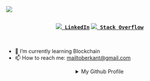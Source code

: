 <!-- <img align="right" src="https://visitor-badge.laobi.icu/badge?page_id=berkantsoytas.berkantsoytas"> -->

  <h1>
    <a href="https://git.io/typing-svg">
      <!--<img src="https://readme-typing-svg.herokuapp.com/?lines=Hello,+There!+👋;I'm+Berkant....;A+developer+from+World;&center=true&size=30">-->
      <img src="https://readme-typing-svg.herokuapp.com/?lines=Hello,+There!+👋;I'm+Berkant....;A+developer+from+Earth;&center=true&size=30">
    </a>
  </h1>
  
  <h3 align="center">
    <code><a href="https://www.linkedin.com/in/berkantsoytas" title="LinkedIn Profile"><img width="22" src="https://raw.githubusercontent.com/ramazansancar/ramazansancar/main/images/linkedin.svg"> LinkedIn</a></code> 
<code><a href="https://stackoverflow.com/users/17437354/berkant" title="Stack Overflow Profile"><img width="22" src="https://raw.githubusercontent.com/ramazansancar/ramazansancar/main/images/stackoverflow.svg"> Stack Overflow</a></code>
  </h3>
<br>
  
- 🌱 I’m currently learning Blockchain
- 📫 How to reach me: [mailtoberkant@gmail.com](mailto:berkant@gmail.com)

<details align="center">
  <summary>My Github Profile</summary>
  <img src="https://raw.githubusercontent.com/berkantsoytas/berkantsoytas/master/github-metrics.svg" />
</details>

<!--
<details align="center" >
<summary>Github most used Languages</summary>
<img width="350px" height="150px" src="https://github-readme-stats.vercel.app/api/top-langs/?username=berkantsoytas&layout=compact"/>
</details>

<details align="center" >
<summary>Github stats summary</summary>
<img width="350px" height="150px" src="https://github-readme-stats.vercel.app/api?username=berkantsoytas&show_icons=true&bg_color=35,002880,3059b3,4ab2c7,007f99&text_color=FFF&theme=dark&custom_title=Berkant%27s%20GitHub%20stats&hide_border=true&border_radius=10"/>
</details>
-->

